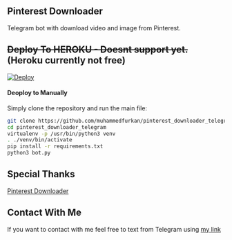 ## Pinterest Downloader

Telegram bot with download video and image from Pinterest.


## ~~Deploy To HEROKU - Doesnt support yet.~~ (Heroku currently not free)

[![Deploy](https://www.herokucdn.com/deploy/button.svg)](https://heroku.com/deploy?template=https://github.com/dilop121/pinterest_downloader_telegram)

#### Deoploy to Manually
Simply clone the repository and run the main file:
```sh
git clone https://github.com/muhammedfurkan/pinterest_downloader_telegram.git
cd pinterest_downloader_telegram
virtualenv -p /usr/bin/python3 venv
. ./venv/bin/activate
pip install -r requirements.txt
python3 bot.py
```

## Special Thanks 

[Pinterest Downloader](https://github.com/kamronbek29/pinterst_downloader)


## Contact With Me 

If you want to contact with me feel free to text from Telegram using [my link](https://t.me/By_Azade)
